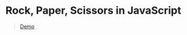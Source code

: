 # Rock, Paper, Scissors in JavaScript

>[Demo](https://black-widow007.github.io/rock-paper-scissors-js//)
